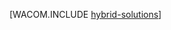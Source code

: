 <properties linkid="dev-net-fundamentals-hybrid-solutions" urlDisplayName="Гибридные решения" pageTitle="Azure Service Bus — основы Azure" metaKeywords="гибридные приложения Azure, локальные приложения Azure, Azure service bus, основы Azure service bus" description="Вводная информация о различных способах использования службы Service Bus для подключения приложений Azure к другому программному обеспечению." metaCanonical="" services="service-bus" documentationCenter=".NET" title="" authors=""  solutions="" writer="" manager="" editor=""  />







[WACOM.INCLUDE [hybrid-solutions](../includes/hybrid-solutions.md)]

